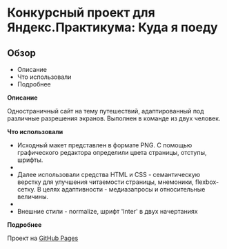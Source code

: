 # Конкурсный проект для Яндекс.Практикума: Куда я поеду

## Обзор
* Описание
* Что использовали
* Подробнее

**Описание**

Одностраничный сайт на тему путешествий, адаптированный под различные разрешения экранов. Выполнен в команде из двух человек.

**Что использовали**

  *  Исходный макет представлен в формате PNG. С помощью графического редактора определили цвета страницы, отступы, шрифты.
  *  
  *  Далее использовали средства HTML и CSS - семантическую верстку для улучшения читаемости страницы, мнемоники, flexbox-сетку. В целях адаптивности - медиазапросы и относительные величины.
  *  
  *  Внешние стили - normalize, шрифт 'Inter' в двух начертаниях


**Подробнее**

Проект на [GitHub Pages](https://allxy.github.io/kuda-ya-poedu/)

